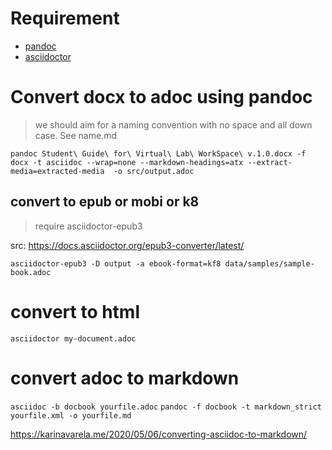 # Requirement
- [pandoc](https://pandoc.org)
- [asciidoctor](https://asciidoctor.org)

# Convert docx to adoc using pandoc

> we should aim for a naming convention with no space and all down case. See name.md

`pandoc Student\ Guide\ for\ Virtual\ Lab\ WorkSpace\ v.1.0.docx -f docx -t asciidoc --wrap=none --markdown-headings=atx --extract-media=extracted-media  -o src/output.adoc`


## convert to epub or mobi or k8
> require asciidoctor-epub3

src: https://docs.asciidoctor.org/epub3-converter/latest/

`asciidoctor-epub3 -D output -a ebook-format=kf8 data/samples/sample-book.adoc`

# convert to html 

`asciidoctor my-document.adoc`

# convert adoc to markdown

`asciidoc -b docbook yourfile.adoc`
`pandoc -f docbook -t markdown_strict yourfile.xml -o yourfile.md`

https://karinavarela.me/2020/05/06/converting-asciidoc-to-markdown/
